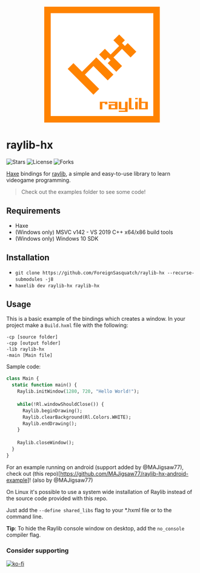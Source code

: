 <p align="center">
	<img src="logo-by-logo.png" alt="raylib-hx Logo">
</p>

# raylib-hx

![Stars](https://img.shields.io/github/stars/ForeignSasquatch/hxRaylib?style=flat-square) ![License](https://img.shields.io/github/license/ForeignSasquatch/hxRaylib?style=flat-square) ![Forks](https://img.shields.io/github/forks/ForeignSasquatch/hxRaylib?style=flat-square)

[Haxe](https://haxe.org/) bindings for [raylib](https://raylib.com), a simple and easy-to-use library to learn videogame programming.

> Check out the examples folder to see some code!

Requirements
-------------
- Haxe
- (Windows only) MSVC v142 - VS 2019 C++ x64/x86 build tools
- (Windows only) Windows 10 SDK

Installation
-------------
- `git clone https://github.com/ForeignSasquatch/raylib-hx --recurse-submodules -j8`
- `haxelib dev raylib-hx raylib-hx`

Usage
-----------
This is a basic example of the bindings which creates a window.
In your project make a ``Build.hxml`` file with the following:
```
-cp [source folder]
-cpp [output folder]
-lib raylib-hx
-main [Main file]
```
Sample code:
```haxe
class Main {
  static function main() {
    Raylib.initWindow(1280, 720, "Hello World!");
    
    while(!Rl.windowShouldClose()) {
      Raylib.beginDrawing();
      Raylib.clearBackground(Rl.Colors.WHITE);
      Raylib.endDrawing();
    }
    
    Raylib.closeWindow();
  }
}
```

For an example running on android (support added by @MAJigsaw77), check out (this repo)[https://github.com/MAJigsaw77/raylib-hx-android-example]! (also by @MAJigsaw77)

On Linux it's possible to use a system wide installation of Raylib instead of
the source code provided with this repo.

Just add the `--define shared_libs` flag to your *.hxml file or to the command
line.

**Tip**: To hide the Raylib console window on desktop, add the `no_console` compiler flag.

### Consider supporting
[![ko-fi](https://ko-fi.com/img/githubbutton_sm.svg)](https://ko-fi.com/W7W77EX85)
